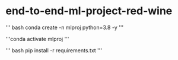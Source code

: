 # end-to-end-ml-project-red-wine

'''
bash
conda create -n mlproj python=3.8 -y
'''

'''conda activate mlproj
'''


'''
bash
pip install -r requirements.txt
'''